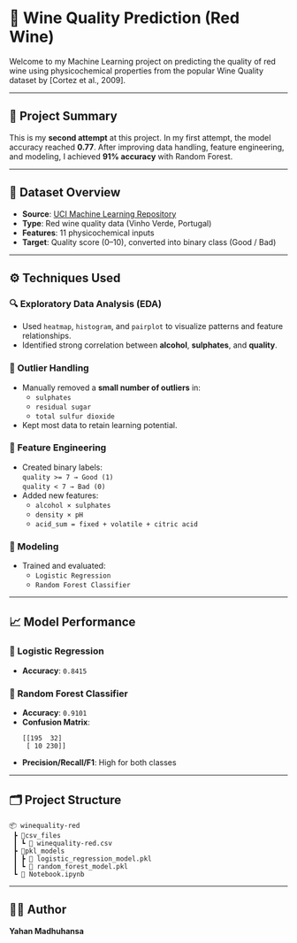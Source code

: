 # 🍷 Wine Quality Prediction (Red Wine)

Welcome to my Machine Learning project on predicting the quality of red wine using physicochemical properties from the popular Wine Quality dataset by [Cortez et al., 2009].

---

## 📌 Project Summary

This is my **second attempt** at this project. In my first attempt, the model accuracy reached **0.77**. After improving data handling, feature engineering, and modeling, I achieved **91% accuracy** with Random Forest.

---

## 📂 Dataset Overview

- **Source**: [UCI Machine Learning Repository](https://archive.ics.uci.edu/ml/datasets/wine+quality)
- **Type**: Red wine quality data (Vinho Verde, Portugal)
- **Features**: 11 physicochemical inputs
- **Target**: Quality score (0–10), converted into binary class (Good / Bad)

---

## ⚙️ Techniques Used

### 🔍 Exploratory Data Analysis (EDA)
- Used `heatmap`, `histogram`, and `pairplot` to visualize patterns and feature relationships.
- Identified strong correlation between **alcohol**, **sulphates**, and **quality**.

### 🚫 Outlier Handling
- Manually removed a **small number of outliers** in:
  - `sulphates`
  - `residual sugar`
  - `total sulfur dioxide`
- Kept most data to retain learning potential.

### 🧪 Feature Engineering
- Created binary labels:  
  `quality >= 7 → Good (1)`  
  `quality < 7 → Bad (0)`
- Added new features:
  - `alcohol × sulphates`
  - `density × pH`
  - `acid_sum = fixed + volatile + citric acid`

### 🤖 Modeling
- Trained and evaluated:
  - `Logistic Regression`
  - `Random Forest Classifier`

---

## 📈 Model Performance

### 🔹 Logistic Regression
- **Accuracy**: `0.8415`

### 🔹 Random Forest Classifier
- **Accuracy**: `0.9101`
- **Confusion Matrix**:
  ```
  [[195  32]
   [ 10 230]]
  ```
- **Precision/Recall/F1**: High for both classes

---

## 🗂️ Project Structure

```
📦 winequality-red
 ┣ 📂csv_files
 ┃ ┗ 📜 winequality-red.csv
 ┣ 📂pkl_models
 ┃ ┣ 📜 logistic_regression_model.pkl
 ┃ ┗ 📜 random_forest_model.pkl 
 ┗ 📜 Notebook.ipynb
```

---

## 👨‍💻 Author

**Yahan Madhuhansa**



